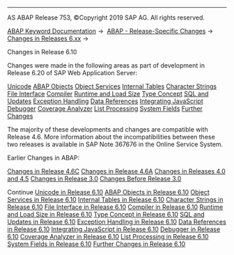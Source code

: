   

* * *

AS ABAP Release 753, ©Copyright 2019 SAP AG. All rights reserved.

[ABAP Keyword Documentation](javascript:call_link\('abenabap.htm'\)) →  [ABAP - Release-Specific Changes](javascript:call_link\('abennews.htm'\)) →  [Changes in Releases 6.xx](javascript:call_link\('abennews-6.htm'\)) → 

Changes in Release 6.10

Changes were made in the following areas as part of development in Release 6.20 of SAP Web Application Server:

[Unicode](javascript:call_link\('abennews-610-unicode.htm'\))
[ABAP Objects](javascript:call_link\('abennews-610-objects.htm'\))
[Object Services](javascript:call_link\('abennews-610-object_services.htm'\))
[Internal Tables](javascript:call_link\('abennews-610-tabellen.htm'\))
[Character Strings](javascript:call_link\('abennews-610-strings.htm'\))
[File Interface](javascript:call_link\('abennews-610-dataset.htm'\))
[Compiler](javascript:call_link\('abennews-610-compiler.htm'\))
[Runtime and Load Size](javascript:call_link\('abennews-610-kernel.htm'\))
[Type Concept](javascript:call_link\('abennews-610-typen.htm'\))
[SQL and Updates](javascript:call_link\('abennews-610-sql.htm'\))
[Exception Handling](javascript:call_link\('abennews-610-exceptions.htm'\))
[Data References](javascript:call_link\('abennews-610-referenzen.htm'\))
[Integrating JavaScript](javascript:call_link\('abennews-610-javascript.htm'\))
[Debugger](javascript:call_link\('abennews-610-debugger.htm'\))
[Coverage Analyzer](javascript:call_link\('abennews-610-coverage.htm'\))
[List Processing](javascript:call_link\('abennews-610-listen.htm'\))
[System Fields](javascript:call_link\('abennews-610-system.htm'\))
[Further Changes](javascript:call_link\('abennews-610-others.htm'\))

The majority of these developments and changes are compatible with Release 4.6. More information about the incompatibilities between these two releases is available in SAP Note 367676 in the Online Service System.

Earlier Changes in ABAP:

[Changes in Release 4.6C](javascript:call_link\('abennews-46a.htm'\))
[Changes in Release 4.6A](javascript:call_link\('abennews-46c.htm'\))
[Changes in Releases 4.0 and 4.5](javascript:call_link\('abennews-40.htm'\))
[Changes in Release 3.0](javascript:call_link\('abennews-30.htm'\))
[Changes Before Release 3.0](javascript:call_link\('abennews-21.htm'\))

Continue
[Unicode in Release 6.10](javascript:call_link\('abennews-610-unicode.htm'\))
[ABAP Objects in Release 6.10](javascript:call_link\('abennews-610-objects.htm'\))
[Object Services in Release 6.10](javascript:call_link\('abennews-610-object_services.htm'\))
[Internal Tables in Release 6.10](javascript:call_link\('abennews-610-tabellen.htm'\))
[Character Strings in Release 6.10](javascript:call_link\('abennews-610-strings.htm'\))
[File Interface in Release 6.10](javascript:call_link\('abennews-610-dataset.htm'\))
[Compiler in Release 6.10](javascript:call_link\('abennews-610-compiler.htm'\))
[Runtime and Load Size in Release 6.10](javascript:call_link\('abennews-610-kernel.htm'\))
[Type Concept in Release 6.10](javascript:call_link\('abennews-610-typen.htm'\))
[SQL and Updates in Release 6.10](javascript:call_link\('abennews-610-sql.htm'\))
[Exception Handling in Release 6.10](javascript:call_link\('abennews-610-exceptions.htm'\))
[Data References in Release 6.10](javascript:call_link\('abennews-610-referenzen.htm'\))
[Integrating JavaScript in Release 6.10](javascript:call_link\('abennews-610-javascript.htm'\))
[Debugger in Release 6.10](javascript:call_link\('abennews-610-debugger.htm'\))
[Coverage Analyzer in Release 6.10](javascript:call_link\('abennews-610-coverage.htm'\))
[List Processing in Release 6.10](javascript:call_link\('abennews-610-listen.htm'\))
[System Fields in Release 6.10](javascript:call_link\('abennews-610-system.htm'\))
[Further Changes in Release 6.10](javascript:call_link\('abennews-610-others.htm'\))